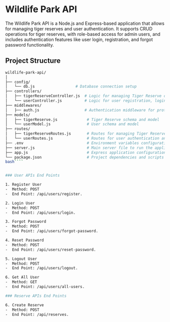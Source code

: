 # Wildlife Park API

The Wildlife Park API is a Node.js and Express-based application that allows for managing tiger reserves and user authentication. It supports CRUD operations for tiger reserves, with role-based access for admin users, and includes authentication features like user login, registration, and forgot password functionality.

## Project Structure

```bash
wildlife-park-api/
│
├── config/
│   └── db.js                  # Database connection setup
├── controllers/
│   ├── tigerReserveController.js  # Logic for managing Tiger Reserve data
│   └── userController.js          # Logic for user registration, login, and authentication
├── middlewares/
│   ├── auth.js                    # Authentication middleware for protecting routes
├── models/
│   ├── tigerReserve.js             # Tiger Reserve schema and model
│   └── userModel.js                # User schema and model
├── routes/
│   ├── tigerReserveRoutes.js       # Routes for managing Tiger Reserves
│   └── userRoutes.js               # Routes for user authentication and management
├── .env                            # Environment variables configuration (e.g., database URL, JWT secret)
├── server.js                       # Main server file to run the application
├── app.js                          # Express application configuration and middleware setup
└── package.json                    # Project dependencies and scripts
bash````


### User APIs End Points

1. Register User
-  Method: POST
-  End Point: /api/users/register.

2. Login User
-  Method: POST
-  End Point: /api/users/login.

3. Forgot Password
-  Method: POST
-  End Point: /api/users/forgot-password.

4. Reset Password
-  Method: POST
-  End Point: /api/users/reset-password.

5. Logout User
-  Method: POST
-  End Point: /api/users/logout.

6. Get All User
-  Method: GET
-  End Point: /api/users/all-users.

### Reserve APIs End Points  

6. Create Reserve
-  Method: POST
-  End Point: /api/reserves.

